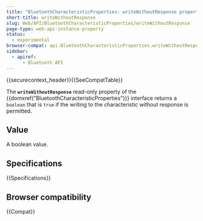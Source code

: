 ```yaml
---
title: "BluetoothCharacteristicProperties: writeWithoutResponse property"
short-title: writeWithoutResponse
slug: Web/API/BluetoothCharacteristicProperties/writeWithoutResponse
page-type: web-api-instance-property
status:
  - experimental
browser-compat: api.BluetoothCharacteristicProperties.writeWithoutResponse
sidebar:
  - apiref:
      - Bluetooth API
---
```


{{securecontext_header}}{{SeeCompatTable}}

The **`writeWithoutResponse`** read-only
property of the {{domxref("BluetoothCharacteristicProperties")}} interface returns a
`boolean` that is `true` if the writing to the characteristic
without response is permitted.

## Value

A boolean value.

## Specifications

{{Specifications}}

## Browser compatibility

{{Compat}}
